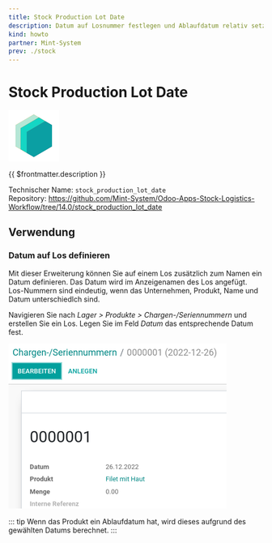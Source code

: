```yaml
---
title: Stock Production Lot Date
description: Datum auf Losnummer festlegen und Ablaufdatum relativ setzen.
kind: howto
partner: Mint-System
prev: ./stock
---
```


# Stock Production Lot Date

![icon_oms_box](attachments/icons_odoo_mint_system.png)

{{ $frontmatter.description }}

Technischer Name: `stock_production_lot_date`\
Repository: <https://github.com/Mint-System/Odoo-Apps-Stock-Logistics-Workflow/tree/14.0/stock_production_lot_date>

## Verwendung

### Datum auf Los definieren

Mit dieser Erweiterung können Sie auf einem Los zusätzlich zum Namen ein Datum definieren. Das Datum wird im Anzeigenamen des Los angefügt. Los-Nummern sind eindeutig, wenn das Unternehmen, Produkt, Name und Datum unterschiedlch sind.

Navigieren Sie nach _Lager > Produkte > Chargen-/Seriennummern_ und erstellen Sie ein Los. Legen Sie im Feld _Datum_ das entsprechende Datum fest.

![](attachments/Stock%20Production%20Lot%20Date.png)

::: tip
Wenn das Produkt ein Ablaufdatum hat, wird dieses aufgrund des gewählten Datums berechnet.
:::
